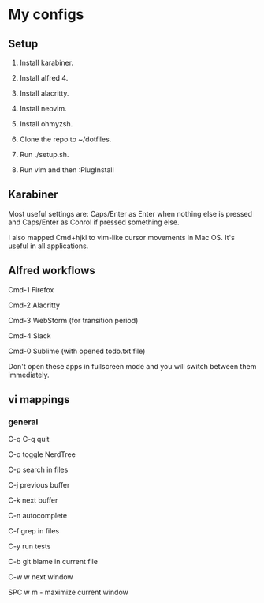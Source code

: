 # My configs


## Setup

1. Install karabiner.

2. Install alfred 4.

3. Install alacritty.

4. Install neovim.

5. Install ohmyzsh.

6. Clone the repo to ~/dotfiles.

7. Run ./setup.sh.

8. Run vim and then :PlugInstall


## Karabiner

Most useful settings are: Caps/Enter as Enter when nothing else is pressed and Caps/Enter as Conrol if pressed something else.

I also mapped Cmd+hjkl to vim-like cursor movements in Mac OS. It's useful in all applications.


## Alfred workflows

Cmd-1 Firefox

Cmd-2 Alacritty

Cmd-3 WebStorm (for transition period)

Cmd-4 Slack

Cmd-0 Sublime (with opened todo.txt file)

Don't open these apps in fullscreen mode and you will switch between them immediately.


## vi mappings

### general

C-q C-q quit

C-o toggle NerdTree

C-p search in files

C-j previous buffer

C-k next buffer

C-n autocomplete

C-f grep in files

C-y run tests

C-b git blame in current file

C-w w next window

SPC w m - maximize current window
